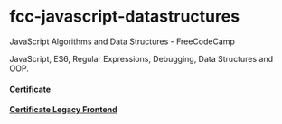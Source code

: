 # fcc-javascript-datastructures
JavaScript Algorithms and Data Structures - FreeCodeCamp

JavaScript, ES6, Regular Expressions, Debugging, Data Structures and OOP.
#### [Certificate](https://www.freecodecamp.org/certification/douglasbarcellos/javascript-algorithms-and-data-structures)

#### [Certificate Legacy Frontend](https://www.freecodecamp.org/certification/douglasbarcellos/legacy-front-end)